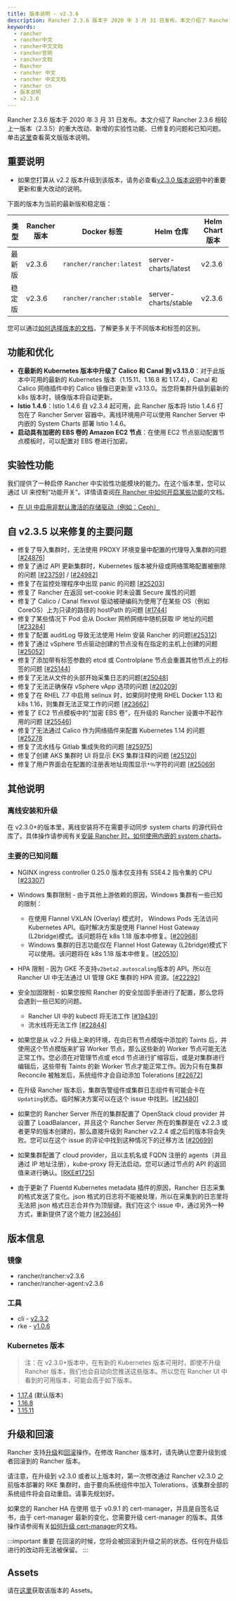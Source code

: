 ```yaml
---
title: 版本说明 - v2.3.6
description: Rancher 2.3.6 版本于 2020 年 3 月 31 日发布。本文介绍了 Rancher 2.3.6 相较上一版本（2.3.5）的重大改动、新增的实验性功能、已修复的问题和已知问题。
keywords:
  - rancher
  - rancher中文
  - rancher中文文档
  - rancher官网
  - rancher文档
  - Rancher
  - rancher 中文
  - rancher 中文文档
  - rancher cn
  - 版本说明
  - v2.3.6
---
```


Rancher 2.3.6 版本于 2020 年 3 月 31 日发布。本文介绍了 Rancher 2.3.6 相较上一版本（2.3.5）的重大改动、新增的实验性功能、已修复的问题和已知问题。单击[这里](https://github.com/rancher/rancher/releases/tag/v2.3.6)查看英文版版本说明。

## 重要说明

- 如果您打算从 v2.2 版本升级到该版本，请务必查看[v2.3.0 版本说明](/docs/rancher2/releases/v2.3.0)中的重要更新和重大改动的说明。

下面的版本为当前的最新版和稳定版：

| 类型   | Rancher 版本 | Docker 标签              | Helm 仓库            | Helm Chart 版本 |
| ------ | ------------ | ------------------------ | -------------------- | --------------- |
| 最新版 | v2.3.6       | `rancher/rancher:latest` | server-charts/latest | v2.3.6          |
| 稳定版 | v2.3.6       | `rancher/rancher:stable` | server-charts/stable | v2.3.6          |

您可以通过[如何选择版本的文档](/docs/rancher2/installation/resources/choosing-version/_index)，了解更多关于不同版本和标签的区别。

## 功能和优化

- **在最新的 Kubernetes 版本中升级了 Calico 和 Canal 到 v3.13.0**：对于此版本中可用的最新的 Kubernetes 版本（1.15.11、1.16.8 和 1.17.4），Canal 和 Calico 网络插件中的 Calico 镜像已更新至 v3.13.0。当您将集群升级到最新的 k8s 版本时，镜像版本将自动更新。
- **Istio 1.4.6**：Istio 1.4.6 自 v2.3.4 起可用，此 Rancher 版本将 Istio 1.4.6 打包在了 Rancher Server 容器中。离线环境用户可以使用 Rancher Server 中内嵌的 System Charts 部署 Istio 1.4.6。
- **启动具有加密的 EBS 卷的 Amazon EC2 节点**：在使用 EC2 节点驱动配置节点模板时，可以配置对 EBS 卷进行加密。

## 实验性功能

我们提供了一种启停 Rancher 中实验性功能模块的能力。在这个版本里，您可以通过 UI 来控制“功能开关”。详情请查阅[在 Rancher 中如何开启某些功能](/docs/rancher2/installation/resources/feature-flags/_index)的文档。

- [在 UI 中启用非默认激活的存储驱动（例如：Ceph）](/docs/rancher2/installation/resources/feature-flags/enable-not-default-storage-drivers/_index)

## 自 v2.3.5 以来修复的主要问题

- 修复了导入集群时，无法使用 PROXY 环境变量中配置的代理导入集群的问题[[#24876](https://github.com/rancher/rancher/issues/24876)]
- 修复了通过 API 更新集群时，Kubernetes 版本被升级或网络策略配置被删除的问题 [[#23759](https://github.com/rancher/rancher/issues/23759)] / [[#24982](https://github.com/rancher/rancher/issues/24982)]
- 修复了在监控处理程序中出现 panic 的问题 [[#25203](https://github.com/rancher/rancher/issues/25203)]
- 修复了 Rancher 在返回 set-cookie 时未设置 Secure 属性的问题
- 修复了 Calico / Canal flexvol 驱动被硬编码为使用了在某些 OS（例如 CoreOS）上为只读的路径的 hostPath 的问题 [[#1744](https://github.com/rancher/rke/issues/1744)]
- 修复了某些情况下 Pod 会从 Docker 网桥网络中随机获取 IP 地址的问题 [[#23284](https://github.com/rancher/rancher/issues/23284)]
- 修复了配置 auditLog 导致无法使用 Helm 安装 Rancher 的问题[[#25312](https://github.com/rancher/rancher/issues/25312)]
- 修复了通过 vSphere 节点驱动创建的节点没有在指定的主机上创建的问题[[#25052](https://github.com/rancher/rancher/issues/25052)]
- 修复了添加带有标签参数的 etcd 或 Controlplane 节点会重置其他节点上的标签的问题 [[#25144](https://github.com/rancher/rancher/issues/25144)]
- 修复了无法从文件的头部开始采集日志的问题[[#25048](https://github.com/rancher/rancher/issues/25048)]
- 修复了无法正确保存 vSphere vApp 选项的问题 [[#20209](https://github.com/rancher/rancher/issues/20209)]
- 修复了在 RHEL 7.7 中启用 selinux 时，如果同时使用 RHEL Docker 1.13 和 k8s 1.16，则集群无法正常工作的问题 [[#23662](https://github.com/rancher/rancher/issues/23662)]
- 修复了 EC2 节点模板中的"加密 EBS 卷”，在升级的 Rancher 设置中不起作用的问题 [[#25546](https://github.com/rancher/rancher/issues/25546)]
- 修复了无法通过 Calico 作为网络插件来配置 Kubernetes 1.14 的问题[[#25278](https://github.com/rancher/rancher/issues/25278)
- 修复了流水线与 Gitlab 集成失败的问题 [[#25975](https://github.com/rancher/rancher/issues/25975)]
- 修复了创建 AKS 集群时 UI 将显示 EKS 集群注释的问题 [[#25120](https://github.com/rancher/rancher/issues/25120)]
- 修复了用户界面会在配置的注册表地址周围显示`*％`字符的问题 [[#25069](https://github.com/rancher/rancher/issues/25069)]

## 其他说明

### 离线安装和升级

在 v2.3.0+的版本里，离线安装将不在需要手动同步 system charts 的源代码仓库了。具体操作请参阅有关[安装 Rancher 时，如何使用内嵌的 system charts](/docs/rancher2/installation/other-installation-methods/air-gap/install-rancher/_index)。

### 主要的已知问题

- NGINX ingress controller 0.25.0 版本仅支持有 SSE4.2 指令集的 CPU [[#23307](https://github.com/rancher/rancher/issues/23307)]

- Windows 集群限制 - 由于其他上游依赖的原因，Windows 集群有一些已知的限制：

  - 在使用 Flannel VXLAN (Overlay) 模式时， Windows Pods 无法访问 Kubernetes API。临时解决方案是使用 Flannel Host Gateway (L2bridge)模式。该问题将在 k8s 1.18 版本中修复。[[#20968](https://github.com/rancher/rancher/issues/20968)]

  * Windows 集群的日志功能仅在 Flannel Host Gateway (L2bridge)模式下可以使用。该问题将在 k8s 1.18 版本中修复。[[#20510](https://github.com/rancher/rancher/issues/20510)]

- HPA 限制 - 因为 GKE 不支持`v2beta2.autoscaling`版本的 API。所以在 Rancher UI 中无法通过 UI 管理 GKE 集群的 HPA 资源。[[#22292](https://github.com/rancher/rancher/issues/22292)]

- 安全加固限制 - 如果您按照 Rancher 的安全加固手册进行了配置，那么您将会遇到一些已知的问题。

  - Rancher UI 中的 kubectl 将无法工作 [[#19439](https://github.com/rancher/rancher/issues/19439)]
  - 流水线将无法工作 [[#22844](https://github.com/rancher/rancher/issues/22844)]

- 如果您是从 v2.2 升级上来的环境，在向已有节点模版中添加的 Taints 后，并使用这个节点模版来扩容 Worker 节点，那么这些新的 Worker 节点可能无法正常工作。您必须在对管理节点或 etcd 节点进行扩缩容后，或是对集群进行编辑后，这些带有 Taints 的新 Worker 节点才能正常工作。因为只有在集群 Reconcile 被触发后，系统组件才会自动添加 Tolerations [[#22672](https://github.com/rancher/rancher/issues/22672)]

- 在升级 Rancher 版本后，集群告警组件或集群日志组件有可能会卡在`Updating`状态。临时解决方案可以在这个 issue 中找到。[[#21480](https://github.com/rancher/rancher/issues/21480)]

- 如果您的 Rancher Server 所在的集群配置了 OpenStack cloud provider 并设置了 LoadBalancer，并且这个 Rancher Server 所在的集群是在 v2.2.3 或者更早的版本创建的，那么直接升级到 Rancher v2.2.4 或之后的版本将会失败。您可以在这个 issue 的评论中找到这种情况下的迁移方法 [[#20699](https://github.com/rancher/rancher/issues/20699)]

- 如果集群配置了 cloud provider，且以主机名或 FQDN 注册的 agents（并且通过 IP 地址注册），kube-proxy 将无法启动。您可以通过节点的 API 的返回值来进行确认。[[RKE#1725](https://github.com/rancher/rke/issues/1725)]

- 由于更新了 Fluentd Kubernetes metadata 插件的原因，Rancher 日志采集的格式发送了变化。json 格式的日志将不能被处理，所以在采集到的日志里将无法把 json 格式日志合并作为顶层键。我们在这个 issue 中，通过另外一种方式，重新提供了这个能力 [[#23646](https://github.com/rancher/rancher/issues/23646)]

## 版本信息

### 镜像

- rancher/rancher:v2.3.6
- rancher/rancher-agent:v2.3.6

### 工具

- cli - [v2.3.2](https://github.com/rancher/cli/releases/tag/v2.3.2)
- rke - [v1.0.6](https://github.com/rancher/rke/releases/tag/v1.0.6)

### Kubernetes 版本

> 注：在 v2.3.0+版本中，在有新的 Kubernetes 版本可用时，即使不升级 Rancher 版本，我们也会自动向您推送这些版本。所以您在 Rancher UI 中看到的可用版本，可能会高于如下版本。

- [1.17.4](https://github.com/rancher/hyperkube/releases/tag/v1.17.4-rancher1) (默认版本)
- [1.16.8](https://github.com/rancher/hyperkube/releases/tag/v1.16.8-rancher1)
- [1.15.11](https://github.com/rancher/hyperkube/releases/tag/v1.15.11-rancher1)

## 升级和回滚

Rancher 支持[升级](/docs/rancher2/installation/install-rancher-on-k8s/upgrades/_index)和[回滚](/docs/rancher2/installation/install-rancher-on-k8s/rollbacks/_index)操作。在修改 Rancher 版本时，请先确认您要升级到或者回滚到的 Rancher 版本。

请注意，在升级到 v2.3.0 或者以上版本时，第一次修改通过 Rancher v2.3.0 之前版本部署的 RKE 集群时，由于要向系统组件中加入 Tolerations，该集群全部的系统组件将会自动重启。请事先规划好。

如果您的 Rancher HA 在使用 低于 v0.9.1 的 cert-manager，并且是自签名证书，由于 cert-manager 最新的变化，您需要升级 cert-manager 的版本。具体操作请参阅有关[如何升级 cert-manager](/docs/rancher2/installation/resources/upgrading-cert-manager/_index)的文档。

:::important 重要
在回滚的时候，您将会被回滚到升级之前的状态。任何在升级后进行的改动将无法被保留。
:::

## Assets

请在[这里](https://github.com/rancher/rancher/releases/tag/v2.3.6)获取该版本的 Assets。
